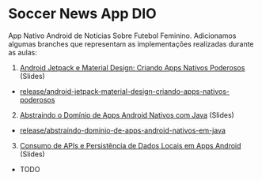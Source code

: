 # Soccer News App DIO
App Nativo Android de Notícias Sobre Futebol Feminino. Adicionamos algumas branches que representam as implementações realizadas durante as aulas:


1. [Android Jetpack e Material Design: Criando Apps Nativos Poderosos](https://docs.google.com/presentation/d/1ECgeecAT5A1Mh0Mh-mbs4R2_wb4AHJLE/edit#slide=id.p2) (Slides)
- [release/android-jetpack-material-design-criando-apps-nativos-poderosos](https://github.com/TalesLoran/Soccer-News-DIO/tree/release/android-jetpack-material-design-criando-apps-nativos-poderosos)

2. [Abstraindo o Domínio de Apps Android Nativos com Java](https://docs.google.com/presentation/d/1-SY1Ryx0GvPAmmiUA1w0ewCtCiJxBwQg/edit#slide=id.p2) (Slides)
- [release/abstraindo-dominio-de-apps-android-nativos-em-java](https://github.com/TalesLoran/Soccer-News-DIO/tree/release/abstraindo-dominio-de-apps-android-nativos-em-java)

3. [Consumo de APIs e Persistência de Dados Locais em Apps Android](https://docs.google.com/presentation/d/1FrsBIZ5v7scAZwzUfmQK7wPLl-NRU-LA/edit#slide=id.p2) (Slides)
- TODO

